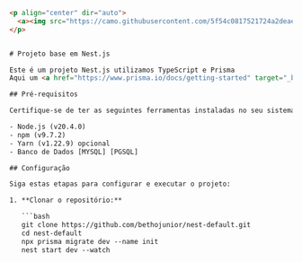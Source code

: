 ```html
<p align="center" dir="auto">
  <a><img src="https://camo.githubusercontent.com/5f54c0817521724a2deae8dedf0c280a589fd0aa9bffd7f19fa6254bb52e996a/68747470733a2f2f6e6573746a732e636f6d2f696d672f6c6f676f2d736d616c6c2e737667" width="120" alt="Nest Logo" style="max-width: 100%;"></a>
</p>


# Projeto base em Nest.js

Este é um projeto Nest.js utilizamos TypeScript e Prisma
Aqui um <a href="https://www.prisma.io/docs/getting-started" target="_blank">link</a> da ORM Prisma

## Pré-requisitos

Certifique-se de ter as seguintes ferramentas instaladas no seu sistema antes de executar o projeto:

- Node.js (v20.4.0)
- npm (v9.7.2)
- Yarn (v1.22.9) opcional
- Banco de Dados [MYSQL] [PGSQL]

## Configuração

Siga estas etapas para configurar e executar o projeto:

1. **Clonar o repositório:**

   ```bash
   git clone https://github.com/bethojunior/nest-default.git
   cd nest-default
   npx prisma migrate dev --name init
   nest start dev --watch


